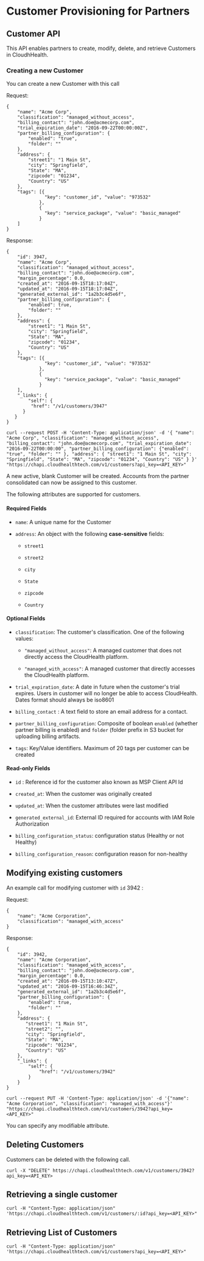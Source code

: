 Customer Provisioning for Partners
=

## Customer API

This API enables partners to create, modify, delete, and retrieve Customers in CloudhHealth.

### Creating a new Customer

You can create a new Customer with this call

Request:

```
{
    "name": "Acme Corp",
    "classification": "managed_without_access",
    "billing_contact": "john.doe@acmecorp.com",
    "trial_expiration_date": "2016-09-22T00:00:00Z",
    "partner_billing_configuration": {
        "enabled": "true",
        "folder": ""
    },
    "address": {
        "street1": "1 Main St",
        "city": "Springfield",
        "State": "MA",
        "zipcode": "01234",
        "Country": "US"
    },
    "tags": [{
              "key": "customer_id", "value": "973532"
            },
            {
              "key": "service_package", "value": "basic_managed"
            }
    ]
}
```

Response:

```
{
    "id": 3947,
    "name": "Acme Corp",
    "classification": "managed_without_access",
    "billing_contact": "john.doe@acmecorp.com",
    "margin_percentage": 0.0,
    "created_at": "2016-09-15T18:17:04Z",
    "updated_at": "2016-09-15T18:17:04Z",
    "generated_external_id": "1a2b3c4d5e6f",
    "partner_billing_configuration": {
        "enabled": true,
        "folder": ""
    },
    "address": {
        "street1": "1 Main St",
        "city": "Springfield",
        "State": "MA",
        "zipcode": "01234",
        "Country": "US"
    },
    "tags": [{
              "key": "customer_id", "value": "973532"
            },
            {
              "key": "service_package", "value": "basic_managed"
            }
    ],
    "_links": {
        "self": {
         "href": "/v1/customers/3947"
      }
   }
}
```

```shell
curl --request POST -H 'Content-Type: application/json' -d '{ "name": "Acme Corp", "classification": "managed_without_access", "billing_contact": "john.doe@acmecorp.com", "trial_expiration_date": "2016-09-22T00:00:00", "partner_billing_configuration": {"enabled": "true", "folder": "" }, "address": { "street1": "1 Main St", "city": "Springfield", "State": "MA", "zipcode": "01234", "Country": "US" } }' "https://chapi.cloudhealthtech.com/v1/customers?api_key=<API_KEY>"
```
A new active, blank Customer will be created. Accounts from the partner consolidated can now be assigned to this customer.

The following attributes are supported for customers.

#### Required Fields

* `name`: A unique name for the Customer

* `address`: An object with the following **case-sensitive** fields:

  * `street1`

  * `street2`

  * `city`

  * `State`

  * `zipcode`

  * `Country`

#### Optional Fields

* `classification`: The customer's classification.  One of the following values:

  * `"managed_without_access"`: A managed customer that does not directly access the CloudHealth platform.

  * `"managed_with_access"`: A managed customer that directly accesses the CloudHealth platform.

* `trial_expiration_date`: A date in future when the customer's trial expires. Users in customer will no longer be able to access CloudHealth. Dates format should always be iso8601

* `billing_contact` : A text field to store an email address for a contact.

* `partner_billing_configuration`: Composite of boolean `enabled` (whether partner billing is enabled) and `folder` (folder prefix in S3 bucket for uploading billing artifacts.

* `tags`: Key/Value identifiers. Maximum of 20 tags per customer can be created

#### Read-only Fields

* `id` : Reference id for the customer also known as MSP Client API Id

* `created_at`: When the customer was originally created

* `updated_at`: When the customer attributes were last modified

* `generated_external_id`: External ID required for accounts with IAM Role Authorization

* `billing_configuration_status`: configuration status (Healthy or not Healthy)

* `billing_configuration_reason`: configuration reason for non-healthy

## Modifying existing customers

An example call for modifying customer with `id` 3942 :

Request:

```
{
    "name": "Acme Corporation",
    "classification": "managed_with_access"
}
```

Response:

```
{
    "id": 3942,
    "name": "Acme Corporation",
    "classification": "managed_with_access",
    "billing_contact": "john.doe@acmecorp.com",
    "margin_percentage": 0.0,
    "created_at": "2016-09-15T13:10:47Z",
    "updated_at": "2016-09-15T16:46:34Z",
    "generated_external_id": "1a2b3c4d5e6f",
    "partner_billing_configuration": {
        "enabled": true,
        "folder": ""
    },
    "address": {
       "street1": "1 Main St",
       "street2": "",
       "city": "Springfield",
       "State": "MA",
       "zipcode": "01234",
       "Country": "US"
    },
    "_links": {
        "self": {
            "href": "/v1/customers/3942"
        }
    }
}
```

````shell
curl --request PUT -H 'Content-Type: application/json' -d '{"name": "Acme Corporation", "classification": "managed_with_access"}'  "https://chapi.cloudhealthtech.com/v1/customers/3942?api_key=<API_KEY>"
````

You can specify any modifiable attribute.

## Deleting Customers

Customers can be deleted with the following call.

```shell
curl -X "DELETE" https://chapi.cloudhealthtech.com/v1/customers/3942?api_key=<API_KEY>
```


## Retrieving a single customer

```shell
curl -H "Content-Type: application/json" 'https://chapi.cloudhealthtech.com/v1/customers/:id?api_key=<API_KEY>"
```

## Retrieving List of Customers

```shell
curl -H "Content-Type: application/json" 'https://chapi.cloudhealthtech.com/v1/customers?api_key=<API_KEY>"
```
